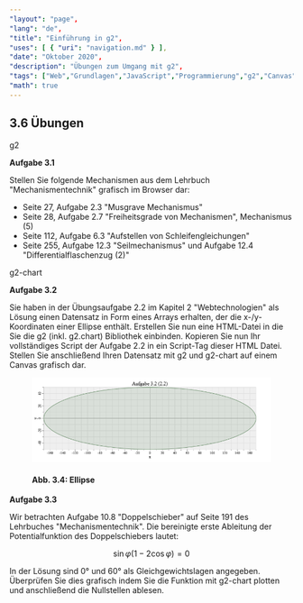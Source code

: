 ```yaml
---
"layout": "page",
"lang": "de",
"title": "Einführung in g2",
"uses": [ { "uri": "navigation.md" } ],
"date": "Oktober 2020",
"description": "Übungen zum Umgang mit g2",
"tags": ["Web","Grundlagen","JavaScript","Programmierung","g2","Canvas","Pfade"],
"math": true
---
```


## 3.6 Übungen

g2

**Aufgabe 3.1**

Stellen Sie folgende Mechanismen aus dem Lehrbuch "Mechanismentechnik" grafisch im Browser dar:

* Seite 27, Aufgabe 2.3 "Musgrave Mechanismus"
* Seite 28, Aufgabe 2.7 "Freiheitsgrade von Mechanismen", Mechanismus (5)
* Seite 112, Aufgabe 6.3 "Aufstellen von Schleifengleichungen"
* Seite 255, Aufgabe 12.3 "Seilmechanismus" und Aufgabe 12.4 "Differentialflaschenzug (2)"

g2-chart

**Aufgabe 3.2**

Sie haben in der Übungsaufgabe 2.2 im Kapitel 2 "Webtechnologien" als Lösung einen Datensatz in Form eines Arrays erhalten, der die x-/y-Koordinaten einer Ellipse enthält. Erstellen Sie nun eine HTML-Datei in die Sie die g2 (inkl. g2.chart) Bibliothek einbinden. Kopieren Sie nun Ihr vollständiges Script der Aufgabe 2.2 in ein Script-Tag dieser HTML Datei. Stellen Sie anschließend Ihren Datensatz mit g2 und g2-chart auf einem Canvas grafisch dar.

<figure>
<img src="../Bilder/bild 20.png">

#### **Abb. 3.4:** Ellipse

</figure>

**Aufgabe 3.3**

Wir betrachten Aufgabe 10.8 "Doppelschieber" auf Seite 191 des Lehrbuches "Mechanismentechnik". Die bereinigte erste Ableitung der Potentialfunktion des Doppelschiebers lautet:

$$\sin\varphi(1−2\cos\varphi) = 0$$

In der Lösung sind $0°$ und $60°$ als Gleichgewichtslagen angegeben. Überprüfen Sie dies grafisch indem Sie die Funktion mit g2-chart plotten und anschließend die Nullstellen ablesen.